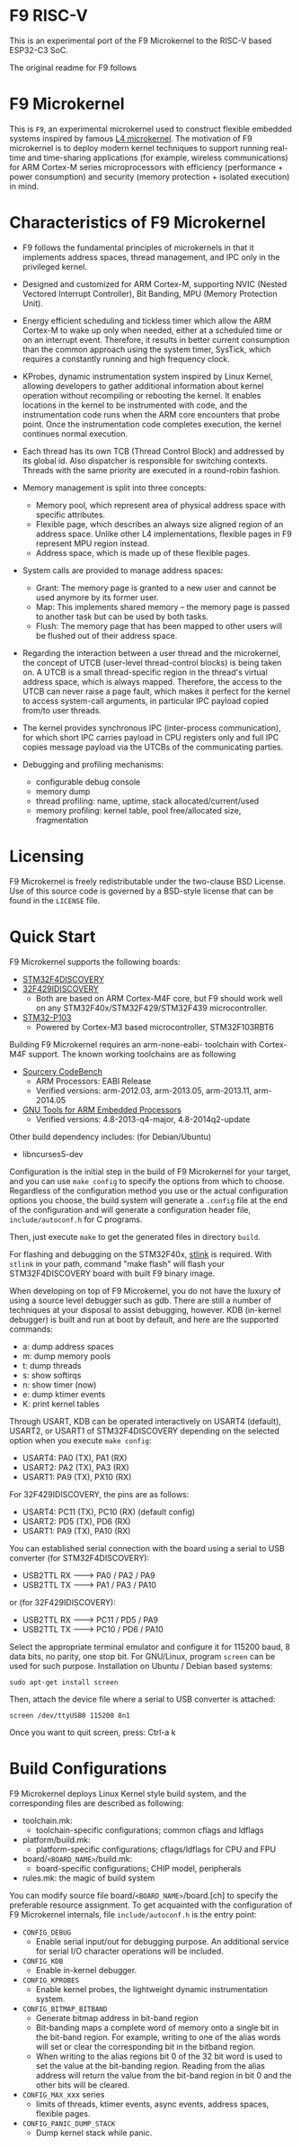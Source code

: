 F9 RISC-V
=========

This is an experimental port of the F9 Microkernel to the RISC-V based ESP32-C3 SoC.

The original readme for F9 follows

F9 Microkernel
==============

This is `F9`, an experimental microkernel used to construct flexible embedded
systems inspired by famous [L4 microkernel](http://en.wikipedia.org/wiki/L4_microkernel_family).
The motivation of F9 microkernel is to deploy modern kernel techniques to
support running real-time and time-sharing applications (for example, wireless
communications) for ARM Cortex-M series microprocessors with efficiency
(performance + power consumption) and security (memory protection + isolated
execution) in mind.


Characteristics of F9 Microkernel
=================================

* F9 follows the fundamental principles of microkernels in that it implements
  address spaces, thread management, and IPC only in the privileged kernel.

* Designed and customized for ARM Cortex-M, supporting NVIC (Nested Vectored
  Interrupt Controller), Bit Banding, MPU (Memory Protection Unit).

* Energy efficient scheduling and tickless timer which allow the ARM Cortex-M
  to wake up only when needed, either at a scheduled time or on an interrupt
  event. Therefore, it results in better current consumption than the common
  approach using the system timer, SysTick, which requires a constantly
  running and high frequency clock.

* KProbes, dynamic instrumentation system inspired by Linux Kernel, allowing
  developers to gather additional information about kernel operation without
  recompiling or rebooting the kernel. It enables locations in the kernel to
  be instrumented with code, and the instrumentation code runs when the ARM
  core encounters that probe point. Once the instrumentation code completes
  execution, the kernel continues normal execution.

* Each thread has its own TCB (Thread Control Block) and addressed by its
  global id. Also dispatcher is responsible for switching contexts. Threads
  with the same priority are executed in a round-robin fashion.

* Memory management is split into three concepts:
  - Memory pool, which represent area of physical address space with specific
    attributes.
  - Flexible page, which describes an always size aligned region of an address
    space. Unlike other L4 implementations, flexible pages in F9 represent MPU
    region instead.
  - Address space, which is made up of these flexible pages.

* System calls are provided to manage address spaces:
  - Grant: The memory page is granted to a new user and cannot be used anymore
    by its former user.
  - Map: This implements shared memory – the memory page is passed to another
    task but can be used by both tasks.
  - Flush: The memory page that has been mapped to other users will be flushed
    out of their address space.

* Regarding the interaction between a user thread and the microkernel, the
  concept of UTCB (user-level thread-control blocks) is being taken on. A UTCB
  is a small thread-specific region in the thread's virtual address space,
  which is always mapped. Therefore, the access to the UTCB can never raise a
  page fault, which makes it perfect for the kernel to access system-call
  arguments, in particular IPC payload copied from/to user threads.

* The kernel provides synchronous IPC (inter-process communication), for which
  short IPC carries payload in CPU registers only and full IPC copies message
  payload via the UTCBs of the communicating parties.

* Debugging and profiling mechanisms:
  - configurable debug console
  - memory dump
  - thread profiling: name, uptime, stack allocated/current/used
  - memory profiling: kernel table, pool free/allocated size, fragmentation


Licensing
=========

F9 Microkernel is freely redistributable under the two-clause BSD License.
Use of this source code is governed by a BSD-style license that can be found
in the `LICENSE` file.


Quick Start
===========

F9 Microkernel supports the following boards:
* [STM32F4DISCOVERY](http://www.st.com/web/en/catalog/tools/FM116/SC959/SS1532/PF252419)
* [32F429IDISCOVERY](http://www.st.com/web/catalog/tools/FM116/SC959/SS1532/PF259090)
  - Both are based on ARM Cortex-M4F core, but F9 should work well on any STM32F40x/STM32F429/STM32F439
microcontroller.
* [STM32-P103](https://www.olimex.com/Products/ARM/ST/STM32-P103/)
  - Powered by Cortex-M3 based microcontroller, STM32F103RBT6

Building F9 Microkernel requires an arm-none-eabi- toolchain with Cortex-M4F support. The known working toolchains are as following
* [Sourcery CodeBench](http://www.mentor.com/embedded-software/sourcery-tools/sourcery-codebench/editions/lite-edition/)
  - ARM Processors: EABI Release
  - Verified versions: arm-2012.03, arm-2013.05, arm-2013.11, arm-2014.05
* [GNU Tools for ARM Embedded Processors](https://launchpad.net/gcc-arm-embedded)
  - Verified versions: 4.8-2013-q4-major, 4.8-2014q2-update

Other build dependency includes: (for Debian/Ubuntu)
* libncurses5-dev

Configuration is the initial step in the build of F9 Microkernel for your
target, and you can use `make config` to specify the options from which to
choose. Regardless of the configuration method you use or the actual
configuration options you choose, the build system will generate a `.config`
file at the end of the configuration and will generate a configuration header
file, `include/autoconf.h` for C programs.

Then, just execute `make` to get the generated files in directory `build`.

For flashing and debugging on the STM32F40x, [stlink](https://github.com/texane/stlink) is required.
With `stlink` in your path, command "make flash" will flash your
STM32F4DISCOVERY board with built F9 binary image.

When developing on top of F9 Microkernel, you do not have the luxury of using
a source level debugger such as gdb. There are still a number of techniques at
your disposal to assist debugging, however. KDB (in-kernel debugger) is built and
run at boot by default, and here are the supported commands:

* a: dump address spaces
* m: dump memory pools
* t: dump threads
* s: show softirqs
* n: show timer (now)
* e: dump ktimer events
* K: print kernel tables

Through USART, KDB can be operated interactively on USART4 (default), USART2,
or USART1 of STM32F4DISCOVERY depending on the selected option when you execute
`make config`:
* USART4: PA0 (TX), PA1  (RX)
* USART2: PA2 (TX), PA3  (RX)
* USART1: PA9 (TX), PX10 (RX)

For 32F429IDISCOVERY, the pins are as follows:
* USART4: PC11 (TX), PC10 (RX) (default config)
* USART2: PD5 (TX), PD6 (RX)
* USART1: PA9 (TX), PA10 (RX)

You can established serial connection with the board using a serial to USB
converter (for STM32F4DISCOVERY):
* USB2TTL RX ---> PA0 / PA2 / PA9
* USB2TTL TX ---> PA1 / PA3 / PA10

or (for 32F429IDISCOVERY):
* USB2TTL RX ---> PC11 / PD5 / PA9
* USB2TTL TX ---> PC10 / PD6 / PA10

Select the appropriate terminal emulator and configure it for 115200 baud,
8 data bits, no parity, one stop bit. For GNU/Linux, program `screen` can be
used for such purpose. Installation on Ubuntu / Debian based systems:

    sudo apt-get install screen

Then, attach the device file where a serial to USB converter is attached:

    screen /dev/ttyUSB0 115200 8n1

Once you want to quit screen, press: Ctrl-a k


Build Configurations
====================

F9 Microkernel deploys Linux Kernel style build system, and the corresponding
files are described as following:

* toolchain.mk:
  - toolchain-specific configurations; common cflags and ldflags
* platform/build.mk:
  - platform-specific configurations; cflags/ldflags for CPU and FPU
* board/`<BOARD_NAME>`/build.mk:
  - board-specific configurations; CHIP model, peripherals
* rules.mk: the magic of build system

You can modify source file board/`<BOARD_NAME>`/board.[ch] to specify the
preferable resource assignment. To get acquainted with the configuration of
F9 Microkernel internals, file `include/autoconf.h` is the entry point:

* `CONFIG_DEBUG`
  - Enable serial input/out for debugging purpose. An additional service for
    serial I/O character operations will be included.
* `CONFIG_KDB`
  - Enable in-kernel debugger.
* `CONFIG_KPROBES`
  - Enable kernel probes, the lightweight dynamic instrumentation system.
* `CONFIG_BITMAP_BITBAND`
  - Generate bitmap address in bit-band region
  - Bit-banding maps a complete word of memory onto a single bit in the
    bit-band region. For example, writing to one of the alias words will set
    or clear the corresponding bit in the bitband region.
  - When writing to the alias regions bit 0 of the 32 bit word is used to set
    the value at the bit-banding region. Reading from the alias address will
    return the value from the bit-band region in bit 0 and the other bits will
    be cleared.
* `CONFIG_MAX_`xxx series
  - limits of threads, ktimer events, async events, address spaces, flexible
    pages.
* `CONFIG_PANIC_DUMP_STACK`
  - Dump kernel stack while panic.
